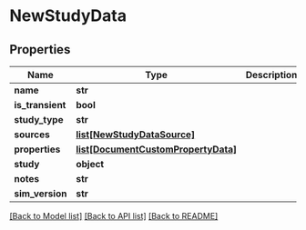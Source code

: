 # NewStudyData


## Properties
Name | Type | Description | Notes
------------ | ------------- | ------------- | -------------
**name** | **str** |  | [optional] 
**is_transient** | **bool** |  | [optional] 
**study_type** | **str** |  | [optional] 
**sources** | [**list[NewStudyDataSource]**](NewStudyDataSource.md) |  | [optional] 
**properties** | [**list[DocumentCustomPropertyData]**](DocumentCustomPropertyData.md) |  | [optional] 
**study** | **object** |  | [optional] 
**notes** | **str** |  | [optional] 
**sim_version** | **str** |  | [optional] 

[[Back to Model list]](../README.md#documentation-for-models) [[Back to API list]](../README.md#documentation-for-api-endpoints) [[Back to README]](../README.md)


